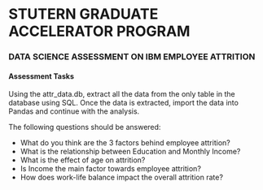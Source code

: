 # STUTERN GRADUATE ACCELERATOR PROGRAM


### DATA SCIENCE ASSESSMENT ON IBM EMPLOYEE ATTRITION

#### Assessment Tasks
Using the attr_data.db, extract all the data from the only table in the database using SQL. Once the data is extracted, import the data into Pandas and continue with the analysis.

The following questions should be answered:

- What do you think are the 3 factors behind employee attrition?
- What is the relationship between Education and Monthly Income?
- What is the effect of age on attrition?
- Is Income the main factor towards employee attrition?
- How does work-life balance impact the overall attrition rate?